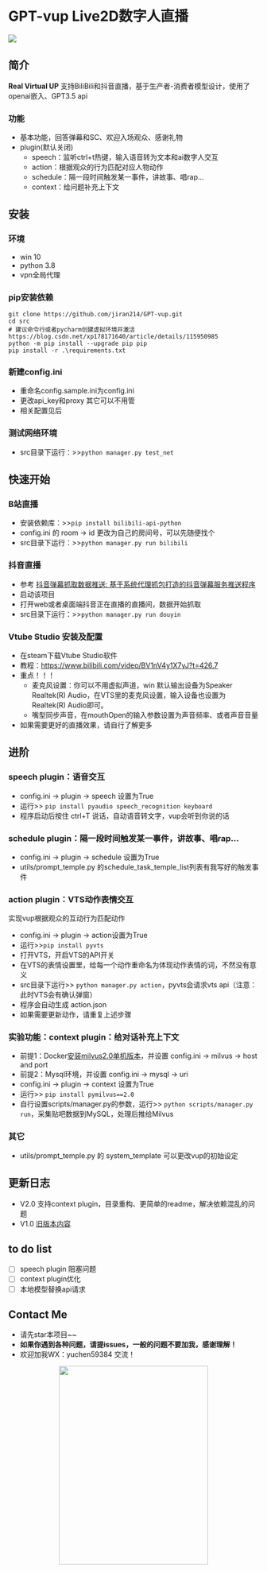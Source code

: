 # GPT-vup Live2D数字人直播

![](https://img.shields.io/badge/license-GPL-blue)

## 简介
**Real Virtual UP**
支持BiliBili和抖音直播，基于生产者-消费者模型设计，使用了openai嵌入、GPT3.5 api

### 功能
- 基本功能，回答弹幕和SC、欢迎入场观众、感谢礼物
- plugin(默认关闭)
  - speech：监听ctrl+t热键，输入语音转为文本和ai数字人交互
  - action：根据观众的行为匹配对应人物动作
  - schedule：隔一段时间触发某一事件，讲故事、唱rap...
  - context：给问题补充上下文
## 安装
### 环境
- win 10
- python 3.8
- vpn全局代理
### pip安装依赖
```shell
git clone https://github.com/jiran214/GPT-vup.git
cd src
# 建议命令行或者pycharm创建虚拟环境并激活 https://blog.csdn.net/xp178171640/article/details/115950985
python -m pip install --upgrade pip pip
pip install -r .\requirements.txt
```
### 新建config.ini 
- 重命名config.sample.ini为config.ini
- 更改api_key和proxy 其它可以不用管
- 相关配置见后
### 测试网络环境
- src目录下运行：>>`python manager.py test_net`
## 快速开始
### B站直播
- 安装依赖库：>>`pip install bilibili-api-python`
- config.ini 的 room -> id 更改为自己的房间号，可以先随便找个
- src目录下运行：>>`python manager.py run bilibili`
### 抖音直播
- 参考 [抖音弹幕抓取数据推送: 基于系统代理抓包打造的抖音弹幕服务推送程序](https://gitee.com/haodong108/dy-barrage-grab/tree/V2.6.5/BarrageGrab) 
- 启动该项目
- 打开web或者桌面端抖音正在直播的直播间，数据开始抓取
- src目录下运行：>>`python manager.py run douyin`
### Vtube Studio 安装及配置
- 在steam下载Vtube Studio软件
- 教程：https://www.bilibili.com/video/BV1nV4y1X7yJ?t=426.7
- 重点！！！
  - 麦克风设置：你可以不用虚拟声道，win 默认输出设备为Speaker Realtek(R) Audio，在VTS里的麦克风设置，输入设备也设置为Realtek(R) Audio即可。
  - 嘴型同步声音，在mouthOpen的输入参数设置为声音频率、或者声音音量
- 如果需要更好的直播效果，请自行了解更多
## 进阶
### speech plugin：语音交互
- config.ini -> plugin -> speech 设置为True
- 运行>> `pip install pyaudio speech_recognition keyboard`
- 程序启动后按住 ctrl+T 说话，自动语音转文字，vup会听到你说的话
### schedule plugin：隔一段时间触发某一事件，讲故事、唱rap...
- config.ini -> plugin -> schedule 设置为True
- utils/prompt_temple.py 的schedule_task_temple_list列表有我写好的触发事件
### action plugin：VTS动作表情交互
实现vup根据观众的互动行为匹配动作
- config.ini -> plugin -> action设置为True
- 运行>>`pip install pyvts`
- 打开VTS，开启VTS的API开关
- 在VTS的表情设置里，给每一个动作重命名为体现动作表情的词，不然没有意义
- src目录下运行>> `python manager.py action`，pyvts会请求vts api（注意：此时VTS会有确认弹窗）
- 程序会自动生成 action.json
- 如果需要更新动作，请重复上述步骤
### 实验功能：context plugin：给对话补充上下文
- 前提1：Docker[安装milvus2.0单机版本](https://milvus.io/docs/v2.0.x/install_standalone-docker.md)，并设置 config.ini -> milvus -> host and port
- 前提2：Mysql环境，并设置 config.ini -> mysql -> uri
- config.ini -> plugin -> context 设置为True
- 运行>> `pip install pymilvus==2.0`
- 自行设置scripts/manager.py的参数，运行>> `python scripts/manager.py run`，采集贴吧数据到MySQL，处理后推给Milvus
### 其它
- utils/prompt_temple.py 的 system_template 可以更改vup的初始设定
## 更新日志
- V2.0 支持context plugin，目录重构、更简单的readme，解决依赖混乱的问题
- V1.0 [旧版本内容](https://github.com/jiran214/GPT-vup/tree/1.0)
## to do list
- [ ] speech plugin 阻塞问题
- [ ] context plugin优化
- [ ] 本地模型替换api请求
## Contact Me
- 请先star本项目~~
- **如果你遇到各种问题，请提issues，一般的问题不要加我，感谢理解！**
- 欢迎加我WX：yuchen59384 交流！
<div align=center>
  <img src="https://github.com/jiran214/GPT-vup/blob/2.0/public/mm_reward_qrcode_1686025672796.png" width="300" height="400"/><br/>
</div>

